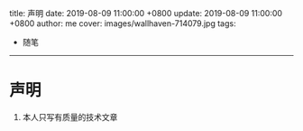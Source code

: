 title: 声明
date: 2019-08-09 11:00:00 +0800
update: 2019-08-09 11:00:00 +0800
author: me
cover: images/wallhaven-714079.jpg
tags:

  -  随笔

---



# 声明

1. 本人只写有质量的技术文章








